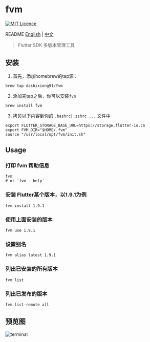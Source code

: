 # fvm
[![MIT Licence](https://dashixiong91.gitee.io/assets/badge/mit.svg)](https://opensource.org/licenses/mit-license.php) 
<!-- [![Awesome Flutter](https://dashixiong91.gitee.io/assets/badge/awesome-flutter-blue.svg)](https://github.com/Solido/awesome-flutter) -->

README [English](README.md) | [中文](README-zh.md)

> Flutter SDK 多版本管理工具

## 安装

1. 首先，添加homebrew的tap源：
```shell
brew tap dashixiong91/fvm
```

2. 添加完tap之后，你可以安装`fvm`
```shell
brew install fvm
```

3. 拷贝以下内容到你的 `.bashrc|.zshrc ...` 文件中

```shell
export FLUTTER_STORAGE_BASE_URL=https://storage.flutter-io.cn
export FVM_DIR="$HOME/.fvm"
source "/usr/local/opt/fvm/init.sh"
```
## Usage

### 打印 fvm 帮助信息
```shell
fvm
# or `fvm --help`
```

### 安装 Flutter某个版本，以1.9.1为例
```shell
fvm install 1.9.1
```

### 使用上面安装的版本
```shell
fvm use 1.9.1
```

### 设置别名
```shell
fvm alias latest 1.9.1
```

### 列出已安装的所有版本
```shell
fvm list
```

### 列出已发布的版本
```shell
fvm list-remote all
```

## 预览图

 <img src="https://dashixiong91.gitee.io/assets/fvm/terminal_v3.png" alt="terminal">